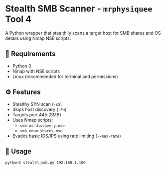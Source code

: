 # Stealth SMB Scanner - `mrphysiquee` Tool 4

A Python wrapper that stealthily scans a target host for SMB shares and OS details using Nmap NSE scripts.

## 🔧 Requirements

- Python 3
- Nmap with NSE scripts
- Linux (recommended for terminal and permissions)

## ⚙️ Features

- Stealthy SYN scan (`-sS`)
- Skips host discovery (`-Pn`)
- Targets port 445 (SMB)
- Uses Nmap scripts:
  - `smb-os-discovery.nse`
  - `smb-enum-shares.nse`
- Evades basic IDS/IPS using rate limiting (`--max-rate`)

## 🚀 Usage

```bash
python3 stealth_smb.py 192.168.1.100
